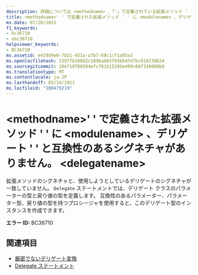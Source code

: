 ```yaml
---
description: 詳細については <methodname> 、「'」で定義されている拡張メソッド ' ' に <modulename> 、デリゲート ' ' と互換性のあるシグネチャがありません。 <delegatename>
title: <methodname>' ' で定義された拡張メソッド ' ' に <modulename> 、デリゲート ' ' と互換性のあるシグネチャがありません。 <delegatename>
ms.date: 07/20/2015
f1_keywords:
- bc36710
- vbc36710
helpviewer_keywords:
- BC36710
ms.assetid: e439d9e0-7821-451a-a7b7-68c1cf1a85a3
ms.openlocfilehash: 1397fb168d2c189bab03f836b47d7bc016230624
ms.sourcegitcommit: 10e719780594efc781b15295e499c66f316068b8
ms.translationtype: MT
ms.contentlocale: ja-JP
ms.lasthandoff: 02/14/2021
ms.locfileid: "100479219"
---
```

# <a name="extension-method-methodname-defined-in-modulename-does-not-have-a-signature-compatible-with-delegate-delegatename"></a>\<methodname>' ' で定義された拡張メソッド ' ' に \<modulename> 、デリゲート ' ' と互換性のあるシグネチャがありません。 \<delegatename>

拡張メソッドのシグネチャと、使用しようとしているデリゲートのシグネチャが一致していません。 `Delegate` ステートメントでは、デリゲート クラスのパラメーターの型と戻り値の型を定義します。 互換性のあるパラメーター、パラメーター型、戻り値の型を持つプロシージャを使用すると、このデリゲート型のインスタンスを作成できます。  
  
 **エラー ID:** BC36710  
  
## <a name="see-also"></a>関連項目

- [厳密でないデリゲート変換](../programming-guide/language-features/delegates/relaxed-delegate-conversion.md)
- [Delegate ステートメント](../language-reference/statements/delegate-statement.md)
